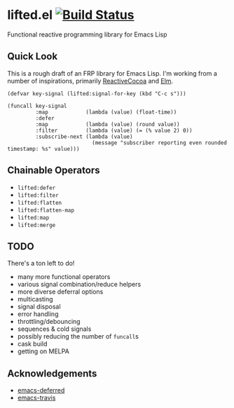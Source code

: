 # lifted.el [![Build Status](https://travis-ci.org/inlinestyle/lifted.el.svg?branch=master)](https://travis-ci.org/inlinestyle/lifted.el)
Functional reactive programming library for Emacs Lisp

## Quick Look
This is a rough draft of an FRP library for Emacs Lisp. I'm working from a number of inspirations, primarily [ReactiveCocoa](http://reactivecocoa.io) and [Elm](http://elm-lang.org).
```elisp
(defvar key-signal (lifted:signal-for-key (kbd "C-c s")))

(funcall key-signal
         :map            (lambda (value) (float-time))
         :defer
         :map            (lambda (value) (round value))
         :filter         (lambda (value) (= (% value 2) 0))
         :subscribe-next (lambda (value)
                           (message "subscriber reporting even rounded timestamp: %s" value)))
```

## Chainable Operators
 - `lifted:defer`
 - `lifted:filter`
 - `lifted:flatten`
 - `lifted:flatten-map`
 - `lifted:map`
 - `lifted:merge`

## TODO
There's a ton left to do!
 - many more functional operators
 - various signal combination/reduce helpers
 - more diverse deferral options
 - multicasting
 - signal disposal
 - error handling
 - throttling/debouncing
 - sequences & cold signals
 - possibly reducing the number of `funcall`s
 - cask build
 - getting on MELPA

## Acknowledgements
 - [emacs-deferred](https://github.com/kiwanami/emacs-deferred)
 - [emacs-travis](https://github.com/rolandwalker/emacs-travis)
